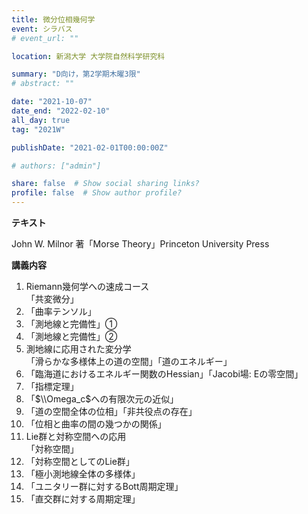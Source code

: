 ```yaml
---
title: 微分位相幾何学
event: シラバス
# event_url: ""

location: 新潟大学 大学院自然科学研究科

summary: "D向け，第2学期木曜3限"
# abstract: ""

date: "2021-10-07"
date_end: "2022-02-10"
all_day: true
tag: "2021W"

publishDate: "2021-02-01T00:00:00Z"

# authors: ["admin"]

share: false  # Show social sharing links?
profile: false  # Show author profile?
---
```


**テキスト**

John W. Milnor 著「Morse Theory」Princeton University Press

**講義内容**

1. Riemann幾何学への速成コース  
「共変微分」
2. 「曲率テンソル」
3. 「測地線と完備性」①
4. 「測地線と完備性」②
5. 測地線に応用された変分学  
「滑らかな多様体上の道の空間」「道のエネルギー」
6. 「臨海道におけるエネルギー関数のHessian」「Jacobi場: Eの零空間」
7. 「指標定理」
8. 「$\\Omega_c$への有限次元の近似」
9. 「道の空間全体の位相」「非共役点の存在」
10. 「位相と曲率の間の幾つかの関係」
11. Lie群と対称空間への応用  
「対称空間」
12. 「対称空間としてのLie群」
13. 「極小測地線全体の多様体」
14. 「ユニタリー群に対するBott周期定理」
15. 「直交群に対する周期定理」

